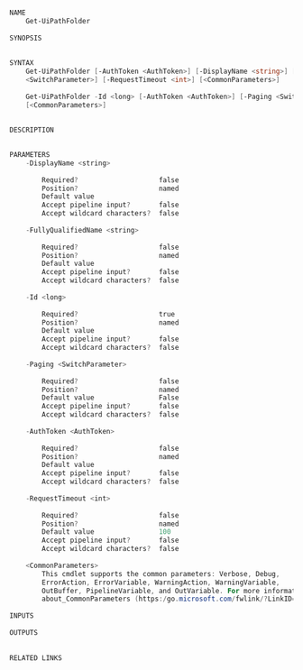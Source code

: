 ﻿```PowerShell

NAME
    Get-UiPathFolder
    
SYNOPSIS
    
    
SYNTAX
    Get-UiPathFolder [-AuthToken <AuthToken>] [-DisplayName <string>] [-FullyQualifiedName <string>] [-Paging 
    <SwitchParameter>] [-RequestTimeout <int>] [<CommonParameters>]
    
    Get-UiPathFolder -Id <long> [-AuthToken <AuthToken>] [-Paging <SwitchParameter>] [-RequestTimeout <int>] 
    [<CommonParameters>]
    
    
DESCRIPTION
    

PARAMETERS
    -DisplayName <string>
        
        Required?                    false
        Position?                    named
        Default value                
        Accept pipeline input?       false
        Accept wildcard characters?  false
        
    -FullyQualifiedName <string>
        
        Required?                    false
        Position?                    named
        Default value                
        Accept pipeline input?       false
        Accept wildcard characters?  false
        
    -Id <long>
        
        Required?                    true
        Position?                    named
        Default value                
        Accept pipeline input?       false
        Accept wildcard characters?  false
        
    -Paging <SwitchParameter>
        
        Required?                    false
        Position?                    named
        Default value                False
        Accept pipeline input?       false
        Accept wildcard characters?  false
        
    -AuthToken <AuthToken>
        
        Required?                    false
        Position?                    named
        Default value                
        Accept pipeline input?       false
        Accept wildcard characters?  false
        
    -RequestTimeout <int>
        
        Required?                    false
        Position?                    named
        Default value                100
        Accept pipeline input?       false
        Accept wildcard characters?  false
        
    <CommonParameters>
        This cmdlet supports the common parameters: Verbose, Debug,
        ErrorAction, ErrorVariable, WarningAction, WarningVariable,
        OutBuffer, PipelineVariable, and OutVariable. For more information, see 
        about_CommonParameters (https:/go.microsoft.com/fwlink/?LinkID=113216). 
    
INPUTS
    
OUTPUTS
    
    
RELATED LINKS



```
